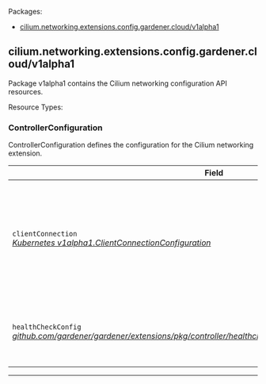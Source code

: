 <p>Packages:</p>
<ul>
<li>
<a href="#cilium.networking.extensions.config.gardener.cloud%2fv1alpha1">cilium.networking.extensions.config.gardener.cloud/v1alpha1</a>
</li>
</ul>
<h2 id="cilium.networking.extensions.config.gardener.cloud/v1alpha1">cilium.networking.extensions.config.gardener.cloud/v1alpha1</h2>
<p>
<p>Package v1alpha1 contains the Cilium networking configuration API resources.</p>
</p>
Resource Types:
<ul></ul>
<h3 id="cilium.networking.extensions.config.gardener.cloud/v1alpha1.ControllerConfiguration">ControllerConfiguration
</h3>
<p>
<p>ControllerConfiguration defines the configuration for the Cilium networking extension.</p>
</p>
<table>
<thead>
<tr>
<th>Field</th>
<th>Description</th>
</tr>
</thead>
<tbody>
<tr>
<td>
<code>clientConnection</code></br>
<em>
<a href="https://godoc.org/k8s.io/component-base/config/v1alpha1#ClientConnectionConfiguration">
Kubernetes v1alpha1.ClientConnectionConfiguration
</a>
</em>
</td>
<td>
<em>(Optional)</em>
<p>ClientConnection specifies the kubeconfig file and client connection
settings for the proxy server to use when communicating with the apiserver.</p>
</td>
</tr>
<tr>
<td>
<code>healthCheckConfig</code></br>
<em>
<a href="https://github.com/gardener/gardener/extensions/pkg/controller/healthcheck/config">
github.com/gardener/gardener/extensions/pkg/controller/healthcheck/config/v1alpha1.HealthCheckConfig
</a>
</em>
</td>
<td>
<em>(Optional)</em>
<p>HealthCheckConfig is the config for the health check controller</p>
</td>
</tr>
</tbody>
</table>
<hr/>
